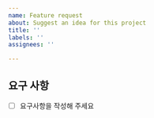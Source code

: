 ```yaml
---
name: Feature request
about: Suggest an idea for this project
title: ''
labels: ''
assignees: ''

---
```


## 요구 사항
- [ ] 요구사항을 작성해 주세요

